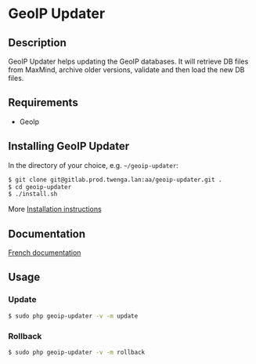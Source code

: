 GeoIP Updater
==========

## Description
GeoIP Updater helps updating the GeoIP databases. It will retrieve DB files from MaxMind, archive older versions, validate
and then load the new DB files.

## Requirements

  - GeoIp

## Installing GeoIP Updater
In the directory of your choice, e.g. `~/geoip-updater`:

```bash
$ git clone git@gitlab.prod.twenga.lan:aa/geoip-updater.git .
$ cd geoip-updater
$ ./install.sh
```

More [Installation instructions](http://wiki.office.twenga.com/doku.php?id=aa:geoip_updater#installation)

## Documentation
[French documentation](http://wiki.office.twenga.com/doku.php?id=aa:geoip_updater)

## Usage

### Update

```bash
$ sudo php geoip-updater -v -m update
```

### Rollback

```bash
$ sudo php geoip-updater -v -m rollback
```